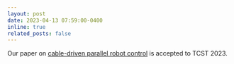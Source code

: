 ```yaml
---
layout: post
date: 2023-04-13 07:59:00-0400
inline: true
related_posts: false
---
```


Our paper on [cable-driven parallel robot control](https://ieeexplore.ieee.org/document/10102340) is accepted to TCST 2023. 

